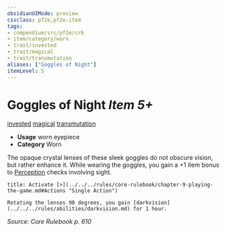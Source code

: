 ```yaml
---
obsidianUIMode: preview
cssclass: pf2e,pf2e-item
tags:
- compendium/src/pf2e/crb
- item/category/worn
- trait/invested
- trait/magical
- trait/transmutation
aliases: ["Goggles of Night"]
itemLevel: 5
---
```

# Goggles of Night *Item 5+*  
[invested](../../../rules/traits/invested.md)  [magical](../../../rules/traits/magical.md)  [transmutation](../../../rules/traits/transmutation.md)  

- **Usage** worn eyepiece
- **Category** Worn

The opaque crystal lenses of these sleek goggles do not obscure vision, but rather enhance it. While wearing the goggles, you gain a +1 item bonus to [Perception](../../skills.md#Perception) checks involving sight.

```ad-embed-ability
title: Activate [>](../../../rules/core-rulebook/chapter-9-playing-the-game.md#Actions "Single Action")

Rotating the lenses 90 degrees, you gain [darkvision](../../../rules/abilities/darkvision.md) for 1 hour.
```

*Source: Core Rulebook p. 610*
